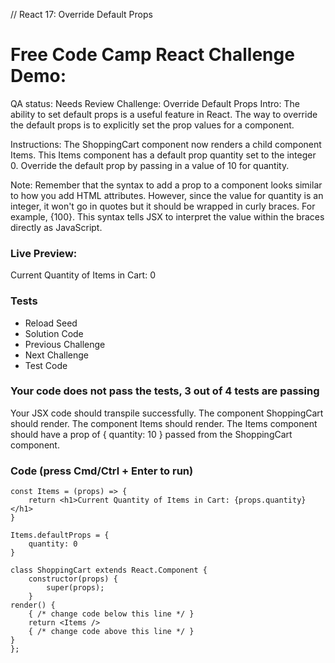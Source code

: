 // React 17: Override Default Props

# Free Code Camp React Challenge Demo: 

QA status: Needs Review
Challenge: Override Default Props
Intro: The ability to set default props is a useful feature in React. The way to override the default props is to explicitly set the prop values for a component.

Instructions: The ShoppingCart component now renders a child component Items. This Items component has a default prop quantity set to the integer 0. Override the default prop by passing in a value of 10 for quantity.

Note: 
Remember that the syntax to add a prop to a component looks similar to how you add HTML attributes. However, since the value for quantity is an integer, it won't go in quotes but it should be wrapped in curly braces. For example, {100}. This syntax tells JSX to interpret the value within the braces directly as JavaScript.

### Live Preview:

Current Quantity of Items in Cart: 0

### Tests

* Reload Seed
* Solution Code
* Previous Challenge
* Next Challenge
* Test Code

### Your code does not pass the tests, 3 out of 4 tests are passing
Your JSX code should transpile successfully.
The component ShoppingCart should render.
The component Items should render.
The Items component should have a prop of { quantity: 10 } passed from the ShoppingCart component.


### Code (press Cmd/Ctrl + Enter to run)

    const Items = (props) => {
        return <h1>Current Quantity of Items in Cart: {props.quantity}</h1>
    }

    Items.defaultProps = {
        quantity: 0
    }

    class ShoppingCart extends React.Component {
        constructor(props) {
            super(props);
        }
    render() {
        { /* change code below this line */ }
        return <Items />
        { /* change code above this line */ }
    }
    };